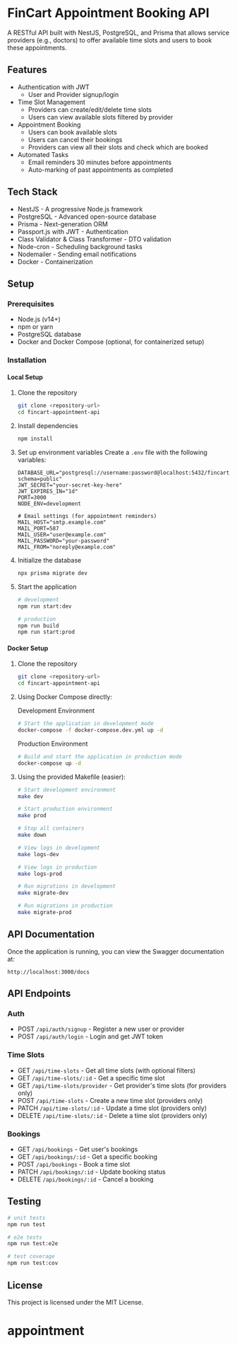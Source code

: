 # FinCart Appointment Booking API

A RESTful API built with NestJS, PostgreSQL, and Prisma that allows service providers (e.g., doctors) to offer available time slots and users to book these appointments.

## Features

- Authentication with JWT
  - User and Provider signup/login
- Time Slot Management
  - Providers can create/edit/delete time slots
  - Users can view available slots filtered by provider
- Appointment Booking
  - Users can book available slots
  - Users can cancel their bookings
  - Providers can view all their slots and check which are booked
- Automated Tasks
  - Email reminders 30 minutes before appointments
  - Auto-marking of past appointments as completed

## Tech Stack

- NestJS - A progressive Node.js framework
- PostgreSQL - Advanced open-source database
- Prisma - Next-generation ORM
- Passport.js with JWT - Authentication
- Class Validator & Class Transformer - DTO validation
- Node-cron - Scheduling background tasks
- Nodemailer - Sending email notifications
- Docker - Containerization

## Setup

### Prerequisites

- Node.js (v14+)
- npm or yarn
- PostgreSQL database
- Docker and Docker Compose (optional, for containerized setup)

### Installation

#### Local Setup

1. Clone the repository
   ```bash
   git clone <repository-url>
   cd fincart-appointment-api
   ```

2. Install dependencies
   ```bash
   npm install
   ```

3. Set up environment variables
   Create a `.env` file with the following variables:
   ```
   DATABASE_URL="postgresql://username:password@localhost:5432/fincart_appointments?schema=public"
   JWT_SECRET="your-secret-key-here"
   JWT_EXPIRES_IN="1d"
   PORT=3000
   NODE_ENV=development
   
   # Email settings (for appointment reminders)
   MAIL_HOST="smtp.example.com"
   MAIL_PORT=587
   MAIL_USER="user@example.com"
   MAIL_PASSWORD="your-password"
   MAIL_FROM="noreply@example.com"
   ```

4. Initialize the database
   ```bash
   npx prisma migrate dev
   ```

5. Start the application
   ```bash
   # development
   npm run start:dev
   
   # production
   npm run build
   npm run start:prod
   ```

#### Docker Setup

1. Clone the repository
   ```bash
   git clone <repository-url>
   cd fincart-appointment-api
   ```

2. Using Docker Compose directly:

   Development Environment
   ```bash
   # Start the application in development mode
   docker-compose -f docker-compose.dev.yml up -d
   ```

   Production Environment
   ```bash
   # Build and start the application in production mode
   docker-compose up -d
   ```

3. Using the provided Makefile (easier):

   ```bash
   # Start development environment
   make dev

   # Start production environment
   make prod

   # Stop all containers
   make down

   # View logs in development
   make logs-dev

   # View logs in production
   make logs-prod

   # Run migrations in development
   make migrate-dev

   # Run migrations in production
   make migrate-prod
   ```

## API Documentation

Once the application is running, you can view the Swagger documentation at:
```
http://localhost:3000/docs
```

## API Endpoints

### Auth
- POST `/api/auth/signup` - Register a new user or provider
- POST `/api/auth/login` - Login and get JWT token

### Time Slots
- GET `/api/time-slots` - Get all time slots (with optional filters)
- GET `/api/time-slots/:id` - Get a specific time slot
- GET `/api/time-slots/provider` - Get provider's time slots (for providers only)
- POST `/api/time-slots` - Create a new time slot (providers only)
- PATCH `/api/time-slots/:id` - Update a time slot (providers only)
- DELETE `/api/time-slots/:id` - Delete a time slot (providers only)

### Bookings
- GET `/api/bookings` - Get user's bookings
- GET `/api/bookings/:id` - Get a specific booking
- POST `/api/bookings` - Book a time slot
- PATCH `/api/bookings/:id` - Update booking status
- DELETE `/api/bookings/:id` - Cancel a booking

## Testing

```bash
# unit tests
npm run test

# e2e tests
npm run test:e2e

# test coverage
npm run test:cov
```

## License

This project is licensed under the MIT License.
# appointment
